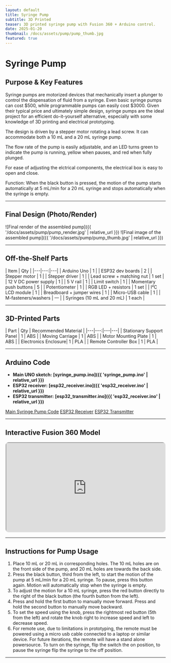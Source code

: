 ```yaml
---
layout: default
title: Syringe Pump
subtitle: 3D Printed
teaser: 3D printed syringe pump with Fusion 360 + Arduino control.
date: 2025-01-20
thumbnail: /docs/assets/pump/pump_thumb.jpg
featured: true
---
```


# Syringe Pump

## Purpose & Key Features
Syringe pumps are motorized devices that mechanically insert a plunger to control the dispensation of fluid from a syringe. Even basic syringe pumps can cost $500, while programmable pumps can easily cost $3000. Given their typical price and ultimately simple design, syringe pumps are the ideal project for an efficient do-it-yourself alternative, especially with some knowledge of 3D printing and electrical prototyping. 

The design is driven by a stepper motor rotating a lead screw. It can accommodate both a 10 mL and a 20 mL syringe pump.  

The flow rate of the pump is easily adjustable, and an LED turns green to indicate the pump is running, yellow when pauses, and red when fully plunged.   

For ease of adjusting the elctrical components, the electrical box is easy to open and close.  

Function: When the black button is pressed, the motion of the pump starts automatically at 5 mL/min for a 20 mL syringe and stops automatically when the syringe is empty.    

---

## Final Design (Photo/Render)

![Final render of the assembled pump]({{ '/docs/assets/pump/pump_render.jpg' | relative_url }})
![Final image of the assembled pump]({{ '/docs/assets/pump/pump_thumb.jpg' | relative_url }})

---

## Off-the-Shelf Parts

| Item | Qty |
|---|---:|---|
| Arduino Uno | 1 |
| ESP32 dev boards | 2 |
| Stepper motor | 1 | 
| Stepper driver | 1 | 
| Lead screw + matching nut | 1 set |
| 12 V DC power supply | 1 |
| 5 V rail | 1 |
| Limit switch | 1 |
| Momentary push buttons | 5 |
| Potentiometer | 1 |
| RGB LED + resistors | 1 set |
| I²C LCD module | 1 |
| Breadboard + jumper wires | 1 |
| Micro-USB cable | 1 |
| M-fasteners/washers | — |
| Syringes (10 mL and 20 mL) | 1 each |


---

## 3D-Printed Parts

| Part | Qty | Recommended Material |
|---|---:|---|---|
| Stationary Support Panel | 1 | ABS |
| Moving Carriage | 1 | ABS |
| Motor Mounting Plate | 1 | ABS |
| Electronics Enclosure| 1 | PLA |
| Remote Controller Box | 1 | PLA |

---

## Arduino Code

- **Main UNO sketch:** **[syringe_pump.ino]({{ 'syringe_pump.ino' | relative_url }})**
- **ESP32 receiver:** **[esp32_receiver.ino]({{ 'esp32_receiver.ino' | relative_url }})**
- **ESP32 transmitter:** **[esp32_transmitter.ino]({{ 'esp32_receiver.ino' | relative_url }})**

[Main Syringe Pump Code](https://github.com/vibs-27/vibhadurai.github.io/blob/main/syringe_pump.ino)
[ESP32 Receiver](https://github.com/vibs-27/vibhadurai.github.io/blob/main/esp32_receiver.ino)
[ESP32 Transmitter](https://github.com/vibs-27/vibhadurai.github.io/blob/main/esp32_transmitter.ino)

---

## Interactive Fusion 360 Model

<div style="aspect-ratio:16/9; border:1px solid #eee; border-radius:10px; overflow:hidden; margin: 8px 0 16px;">
  <iframe 
    src="https://a360.co/4hypyPY"
    width="100%" height="100%" allowfullscreen loading="lazy">
  </iframe>
</div>

---

## Instructions for Pump Usage
1. Place 10 mL or 20 mL in corresponding holes. The 10 mL holes are on the front side of
the pump, and 20 mL holes are towards the back side.
2. Press the black button, third from the left, to start the motion of the pump at 5 mL/min for
a 20 mL syringe. To pause, press this button again. Motion will automatically stop when
the syringe is empty.
3. To adjust the motion for a 10 mL syringe, press the red button directly to the right of the
black button (the fourth button from the left).
4. Press and hold the first button to manually move forward. Press and hold the second
button to manually move backward.
5. To set the speed using the knob, press the rightmost red button (5th from the left) and
rotate the knob right to increase speed and left to decrease speed.
6. For remote use, due to limitations in prototyping, the remote must be powered using a
micro usb cable connected to a laptop or similar device. For future iterations, the remote
will have a stand alone powersource. To turn on the syringe, flip the switch the on
position, to pause the syringe flip the syringe to the off position.

---

